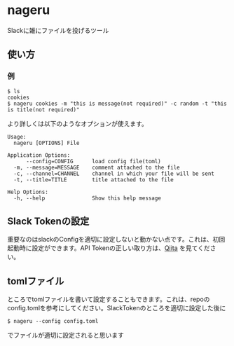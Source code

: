 # nageru

Slackに雑にファイルを投げるツール

## 使い方

### 例

```
$ ls
cookies
$ nageru cookies -m "this is message(not required)" -c random -t "this is title(not required)"
```

より詳しくは以下のようなオプションが使えます。

```
Usage:
  nageru [OPTIONS] File

Application Options:
      --config=CONFIG      load config file(toml)
  -m, --message=MESSAGE    comment attached to the file
  -c, --channel=CHANNEL    channel in which your file will be sent
  -t, --title=TITLE        title attached to the file

Help Options:
  -h, --help               Show this help message
```

## Slack Tokenの設定

重要なのはslackのConfigを適切に設定しないと動かない点です。これは、初回起動時に設定ができます。API Tokenの正しい取り方は、[Qiita](https://qiita.com/ykhirao/items/3b19ee6a1458cfb4ba21) を見てください。


## tomlファイル

ところでtomlファイルを書いて設定することもできます。これは、repoのconfig.tomlを参考にしてください。SlackTokenのところを適切に設定した後に

```
$ nageru --config config.toml
```

でファイルが適切に設定されると思います



